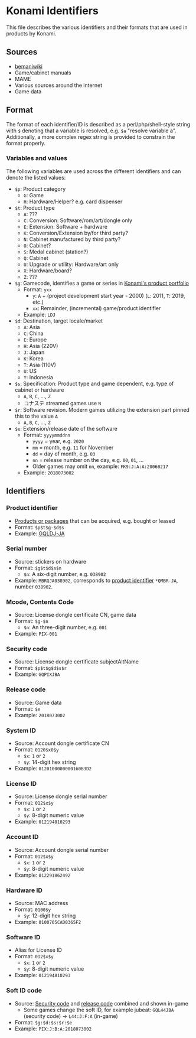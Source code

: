# Konami Identifiers

This file describes the various identifiers and their formats that are used in products by Konami.

## Sources

* [bemaniwiki](http://bemaniwiki.com/)
* Game/cabinet manuals
* MAME
* Various sources around the internet
* Game data

## Format

The format of each identifier/ID is described as a perl/php/shell-style string with `$` denoting
that a variable is resolved, e.g. `$a` "resolve variable a". Additionally, a more complex regex
string is provided to constrain the format properly.

### Variables and values

The following variables are used across the different identifiers and can denote the listed values:

* `$p`: Product category
  * `G`: Game
  * `H`: Hardware/Helper? e.g. card dispenser
* `$t`: Product type
  * `A`: ???
  * `C`: Conversion: Software/rom/art/dongle only
  * `E`: Extension: Software + hardware
  * `K`: Conversion/Extension by/for third party?
  * `N`: Cabinet manufactured by third party?
  * `O`: Cabinet?
  * `S`: Medal cabinet (station?)
  * `Q`: Cabinet
  * `U`: Upgrade or utility: Hardware/art only
  * `X`: Hardware/board?
  * `Z`: ???
* `$g`: Gamecode, identifies a game or series in [Konami's product portfolio](products.md)
  * Format: `yxx`
    * `y`: `A` + (project development start year - 2000) (`L`: 2011, `T`: 2019, etc.)
    * `xx`: Remainder, (incremental) game/product identifier
  * Example: `LDJ`
* `$d`: Destination, target locale/market
  * `A`: Asia
  * `C`: China
  * `E`: Europe
  * `H`: Asia (220V)
  * `J`: Japan
  * `K`: Korea
  * `T`: Asia (110V)
  * `U`: US
  * `Y`: Indonesia
* `$s`: Specification: Product type and game dependent, e.g. type of cabinet or hardware
  * `A`, `B`, `C`, ..., `Z`
  * コナステ streamed games use `N`
* `$r`: Software revision. Modern games utilizing the extension part pinned this to the value `A`
  * `A`, `B`, `C`, ..., `Z`
* `$e`: Extension/release date of the software
  * Format: `yyyymmddnn`
    * `yyyy` = year, e.g. `2020`
    * `mm` = month, e.g. `11` for November
    * `dd` = day of month, e.g. `03`
    * `nn` = release number on the day, e.g. `00`, `01`, ...
    * Older games may omit `nn`, example: `FK9:J:A:A:20060217`
  * Example: `2018073002`

## Identifiers

### Product identifier

* [Products or packages](products.md) that can be acquired, e.g. bought or leased
* Format: `$p$t$g-$d$s`
* Example: [GQLDJ-JA](product/GQLDJ-JA.md)

### Serial number

* Source: stickers on hardware
* Format: `$g$t$d$s$n`
  * `$n`: A six-digit number, e.g. `038902`
* Example: `MBRQJA038902`, corresponds to [product identifier](#product-identifier) `*QMBR-JA`, number `038902`.

### Mcode, Contents Code

* Source: License dongle certificate CN, game data
* Format: `$g-$n`
  * `$n`: An three-digit number, e.g. `001`
* Example: `PIX-001`

### Security code

* Source: License dongle certificate subjectAltName
* Format: `$p$t$g$d$s$r`
* Example: `GQPIXJBA`

### Release code

* Source: Game data
* Format: `$e`
* Example: `2018073002`

### System ID

* Source: Account dongle certificate CN
* Format: `0120$x0$y`
  * `$x`: `1` or `2`
  * `$y`: 14-digit hex string
* Example: `0120100000000160B3D2`

### License ID

* Source: License dongle serial number
* Format: `012$x$y`
  * `$x`: `1` or `2`
  * `$y`: 8-digit numeric value
* Example: `012194810293`

### Account ID

* Source: Account dongle serial number
* Format: `012$x$y`
  * `$x`: `1` or `2`
  * `$y`: 8-digit numeric value
* Example: `012291862492`

### Hardware ID

* Source: MAC address
* Format: `0100$y`
  * `$y`: 12-digit hex string
* Example: `0100705CAD0365F2`

### Software ID

* Alias for License ID
* Format: `012$x$y`
  * `$x`: `1` or `2`
  * `$y`: 8-digit numeric value
* Example: `012194810293`

### Soft ID code

* Source: [Security code](#security-code) and [release code](#release-code) combined and shown in-game
  * Some games change the soft ID, for example jubeat: `GQL44JBA` (security code) -> `L44:J:F:A` (in-game)
* Format: `$g:$d:$s:$r:$e`
* Example: `PIX:J:B:A:2018073002`
